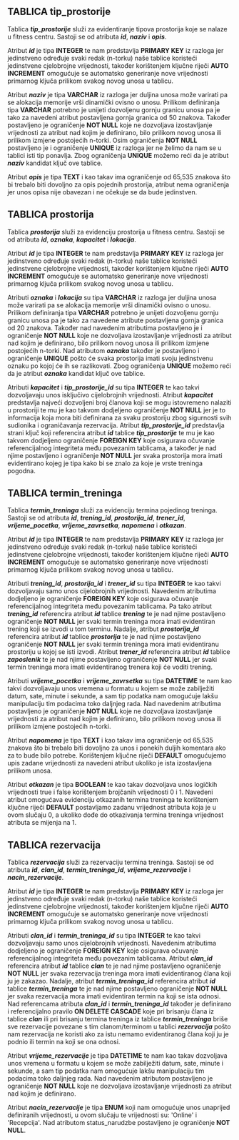 ## TABLICA tip\_prostorije

Tablica ***tip\_prostorije*** služi za evidentiranje tipova prostorija koje se nalaze u fitness centru. Sastoji se od atributa ***id***, ***naziv*** i ***opis***.

Atribut ***id*** je tipa **INTEGER** te nam predstavlja **PRIMARY KEY** iz razloga jer jedinstveno određuje svaki redak (n-torku) naše tablice koristeći jedinstvene cjelobrojne vrijednosti, također korištenjem ključne riječi **AUTO INCREMENT** omogućuje se automatsko generiranje nove vrijednosti primarnog ključa prilikom svakog novog unosa u tablicu.

Atribut ***naziv*** je tipa **VARCHAR** iz razloga jer duljina unosa može varirati pa se alokacija memorije vrši dinamički ovisno o unosu. Prilikom definiranja tipa **VARCHAR** potrebno je unijeti dozvoljenu gornju granicu unosa pa je tako za navedeni atribut postavljena gornja granica od 50 znakova. Također postavljeno je ograničenje **NOT NULL** koje ne dozvoljava izostavljanje vrijednosti za atribut nad kojim je definirano, bilo prilikom novog unosa ili prilikom izmjene postojećih n-torki. Osim ograničenja **NOT NULL** postavljeno je i ograničenje **UNIQUE** iz razloga jer ne želimo da nam se u tablici isti tip ponavlja. Zbog ograničenja **UNIQUE** možemo reći da je atribut ***naziv*** kandidat ključ ove tablice.

Atribut ***opis*** je tipa **TEXT** i kao takav ima ograničenje od 65,535 znakova što bi trebalo biti dovoljno za opis pojednih prostorija, atribut nema ograničenja jer unos opisa nije obavezan i ne očekuje se da bude jedinstven.


## TABLICA prostorija

Tablica ***prostorija*** služi za evidenciju prostorija u fitness centru. Sastoji se od atributa ***id***, ***oznaka***, ***kapacitet*** i ***lokacija***.

Atribut ***id*** je tipa **INTEGER** te nam predstavlja **PRIMARY KEY** iz razloga jer jedinstveno određuje svaki redak (n-torku) naše tablice koristeći jedinstvene cjelobrojne vrijednosti, također korištenjem ključne riječi **AUTO INCREMENT** omogućuje se automatsko generiranje nove vrijednosti primarnog ključa prilikom svakog novog unosa u tablicu.

Atributi ***oznaka*** i ***lokacija*** su tipa **VARCHAR** iz razloga jer duljina unosa može varirati pa se alokacija memorije vrši dinamički ovisno o unosu. Prilikom definiranja tipa **VARCHAR** potrebno je unijeti dozvoljenu gornju granicu unosa pa je tako za navedene atribute postavljena gornja granica od 20 znakova. Također nad navedenim atributima postavljeno je i ograničenje **NOT NULL** koje ne dozvoljava izostavljanje vrijednosti za atribut nad kojim je definirano, bilo prilikom novog unosa ili prilikom izmjene postojećih n-torki. Nad atributom ***oznaka*** također je postavljeno i ograničenje **UNIQUE** pošto će svaka prostorija imati svoju jedinstvenu oznaku po kojoj će ih se razlikovati. Zbog ograničenja **UNIQUE** možemo reći da je atribut ***oznaka*** kandidat ključ ove tablice.

Atributi ***kapacitet*** i ***tip\_prostorije\_id*** su tipa **INTEGER** te kao takvi dozvoljavaju unos isključivo cijelobrojnih vrijednosti. Atribut ***kapacitet*** predstavlja najveći dozvoljeni broj članova koji se mogu istovremeno nalaziti u prostoriji te mu je kao takvom dodjeljeno ograničenje **NOT NULL** jer je to informacija koja mora biti definirana za svaku prostoriju zbog sigurnosti svih sudionika i ograničavanja rezervacija. Atribut ***tip\_prostorije\_id*** predstavlja strani ključ koji referencira atribut ***id*** tablice ***tip\_prostorije*** te mu je kao takvom dodjeljeno ograničenje **FOREIGN KEY** koje osigurava očuvanje referencijalnog integriteta među povezanim tablicama, a također je nad njime postavljeno i ograničenje **NOT NULL** jer svaka prostorija mora imati evidentirano kojeg je tipa kako bi se znalo za koje je vrste treninga pogodna.


## TABLICA termin\_treninga

Tablica ***termin\_treninga*** služi za evidenciju termina pojedinog treninga. Sastoji se od atributa ***id***, ***trening\_id***, ***prostorija\_id***, ***trener\_id***, ***vrijeme\_pocetka***, ***vrijeme\_zavrsetka***, ***napomena*** i ***otkazan***.

Atribut ***id*** je tipa **INTEGER** te nam predstavlja **PRIMARY KEY** iz razloga jer jedinstveno određuje svaki redak (n-torku) naše tablice koristeći jedinstvene cjelobrojne vrijednosti, također korištenjem ključne riječi **AUTO INCREMENT** omogućuje se automatsko generiranje nove vrijednosti primarnog ključa prilikom svakog novog unosa u tablicu.

Atributi ***trening\_id***, ***prostorija\_id*** i ***trener\_id*** su tipa **INTEGER** te kao takvi dozvoljavaju samo unos cijelobrojnih vrijednosti. Navedenim atributima dodjeljeno je ograničenje **FOREIGN KEY** koje osigurava očuvanje referencijalnog integriteta među povezanim tablicama. Pa tako atribut ***trening\_id*** referencira atribut ***id*** tablice ***trening*** te je nad njime postavljeno ograničenje **NOT NULL** jer svaki termin treninga mora imati evidentiran trening koji se izvodi u tom terminu. Nadalje, atribut ***prostorija\_id*** referencira atribut ***id*** tablice ***prostorija*** te je nad njime postavljeno ograničenje **NOT NULL** jer svaki termin treninga mora imati evidentiranu prostoriju u kojoj se isti izvodi. Atribut ***trener\_id*** referencira atribut ***id*** tablice ***zaposlenik*** te je nad njime postavljeno ograničenje **NOT NULL** jer svaki termin treninga mora imati evidentiranog trenera koji će voditi trening.

Atributi ***vrijeme\_pocetka*** i ***vrijeme\_zavrsetka*** su tipa **DATETIME** te nam kao takvi dozvoljavaju unos vremena u formatu u kojem se može zabilježiti datum, sate, minute i sekunde, a sam tip podatka nam omogućuje lakšu manipulaciju tim podacima toko daljnjeg rada. Nad navedenim atributima postavljeno je ograničenje **NOT NULL** koje ne dozvoljava izostavljanje vrijednosti za atribut nad kojim je definirano, bilo prilikom novog unosa ili prilikom izmjene postojećih n-torki.

Atribut ***napomena*** je tipa **TEXT** i kao takav ima ograničenje od 65,535 znakova što bi trebalo biti dovoljno za unos i ponekih duljih komentara ako za to bude bilo potrebe. Korištenjem ključne riječi **DEFAULT** omogućujemo upis zadane vrijednosti za navedeni atribut ukoliko je ista izostavljena prilikom unosa.

Atribut ***otkazan*** je tipa **BOOLEAN** te kao takav dozvoljava unos logičkih vrijednosti true i false korištenjem brojčanih vrijednosti 0 i 1. Navedeni atribut omogućava evidenciju otkazanih termina treninga te korištenjem ključne riječi **DEFAULT** postavljamo zadanu vrijednost atributa koja je u ovom slučaju 0, a ukoliko dođe do otkazivanja termina treninga vrijednost atributa se mijenja na 1.


## TABLICA rezervacija

Tablica ***rezervacija*** služi za rezervaciju termina treninga. Sastoji se od atributa ***id***, ***clan\_id***, ***termin\_treninga\_id***, ***vrijeme\_rezervacije*** i ***nacin\_rezervacije***.

Atribut ***id*** je tipa **INTEGER** te nam predstavlja **PRIMARY KEY** iz razloga jer jedinstveno određuje svaki redak (n-torku) naše tablice koristeći jedinstvene cjelobrojne vrijednosti, također korištenjem ključne riječi **AUTO INCREMENT** omogućuje se automatsko generiranje nove vrijednosti primarnog ključa prilikom svakog novog unosa u tablicu.

Atributi ***clan\_id*** i ***termin\_treninga\_id*** su tipa **INTEGER** te kao takvi dozvoljavaju samo unos cijelobrojnih vrijednosti. Navedenim atributima dodjeljeno je ograničenje **FOREIGN KEY** koje osigurava očuvanje referencijalnog integriteta među povezanim tablicama. Atribut ***clan\_id*** referencira atribut ***id*** tablice ***clan*** te je nad njime postavljeno ograničenje **NOT NULL** jer svaka rezervacija treninga mora imati evidentiranog člana koji ju je zakazao. Nadalje, atribut ***termin\_treninga\_id*** referencira atribut ***id*** tablice ***termin\_treninga*** te je nad njime postavljeno ograničenje **NOT NULL** jer svaka rezervacija mora imati evidentiran termin na koji se ista odnosi. Nad referencama atributa ***clan\_id*** i ***termin\_treninga\_id*** također je definirano i referencijalno pravilo **ON DELETE CASCADE** koje pri brisanju člana iz tablice ***clan*** ili pri brisanju termina treninga iz tablice ***termin\_treninga*** briše sve rezervacije povezane s tim clanom/terminom u tablici ***rezervacija*** pošto nam rezervacija ne koristi ako za istu nemamo evidentiranog člana koji ju je podnio ili termin na koji se ona odnosi.

Atribut ***vrijeme\_rezervacije*** je tipa **DATETIME** te nam kao takav dozvoljava unos vremena u formatu u kojem se može zabilježiti datum, sate, minute i sekunde, a sam tip podatka nam omogućuje lakšu manipulaciju tim podacima toko daljnjeg rada. Nad navedenim atributom postavljeno je ograničenje **NOT NULL** koje ne dozvoljava izostavljanje vrijednosti za atribut nad kojim je definirano.

Atribut ***nacin\_rezervacije*** je tipa **ENUM** koji nam omogućuje unos unaprijed definiranih vrijednosti, u ovom slučaju te vrijednosti su: 'Online' i 'Recepcija'. Nad atributom status_narudzbe postavljeno je ograničenje **NOT NULL**.